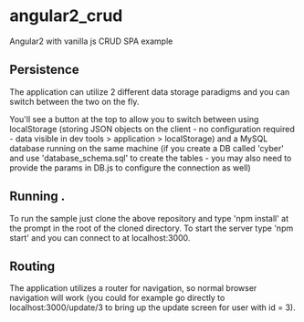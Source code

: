 # angular2_crud
Angular2 with vanilla js CRUD SPA example

## Persistence ##
The application can utilize 2 different data storage paradigms and you can switch between the two on the fly. 

You'll see a button at the top to allow you to switch between using localStorage
(storing JSON objects on the client - no configuration required - data visible in dev tools > application > localStorage)
and a MySQL database running on the same machine (if you create a DB called 'cyber' and use 'database_schema.sql'
to create the tables - you may also need to provide the params in DB.js to configure the connection as well)

## Running . ##
To run the sample just clone the above repository and type 'npm install' 
at the prompt in the root of the cloned directory. 
To start the server type 'npm start' and you can connect to at localhost:3000.

## Routing ##
The application utilizes a router for navigation, so normal browser navigation 
will work (you could for example go directly to localhost:3000/update/3 to bring up the 
update screen for user with id = 3).
